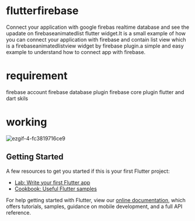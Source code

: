 # flutterfirebase
Connect your application with google firebas realtime database and see the upadate on firebaseanimatedlist flutter widget.It is a small example of how you can connect your application with firebase and contain list view which is a firebaseanimatedlistview widget by firebase plugin.a simple and easy example to understand how to connect app with firebase.

# requirement
  firebase account
  firebase database plugin
  firebase core plugin 
  flutter and dart skils
 
# working
![ezgif-4-fc3819716ce9](https://user-images.githubusercontent.com/42839360/60667663-b078ef80-9e87-11e9-839d-2eb69c8852df.gif)
 

## Getting Started
A few resources to get you started if this is your first Flutter project:

- [Lab: Write your first Flutter app](https://flutter.io/docs/get-started/codelab)
- [Cookbook: Useful Flutter samples](https://flutter.io/docs/cookbook)

For help getting started with Flutter, view our 
[online documentation](https://flutter.io/docs), which offers tutorials, 
samples, guidance on mobile development, and a full API reference.
